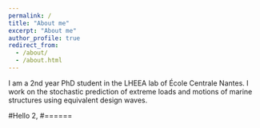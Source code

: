 ```yaml
---
permalink: /
title: "About me"
excerpt: "About me"
author_profile: true
redirect_from: 
  - /about/
  - /about.html
---
```


I am a 2nd year PhD student in the LHEEA lab of École Centrale Nantes. I work on the stochastic prediction of extreme loads and motions of marine structures using equivalent design waves.

#Hello 2,
#======

